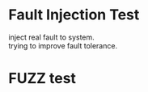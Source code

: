 # Fault Injection Test
inject real fault to system.  
trying to improve fault tolerance.  



# FUZZ test

